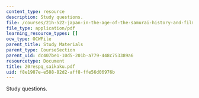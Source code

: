 ```yaml
---
content_type: resource
description: Study questions.
file: /courses/21h-522-japan-in-the-age-of-the-samurai-history-and-film-fall-2006/f8e1987ee58882d2aff8ffe56d06976b_20respq_saikaku.pdf
file_type: application/pdf
learning_resource_types: []
ocw_type: OCWFile
parent_title: Study Materials
parent_type: CourseSection
parent_uid: dc407be1-10d5-201b-a779-448c753389a6
resourcetype: Document
title: 20respq_saikaku.pdf
uid: f8e1987e-e588-82d2-aff8-ffe56d06976b
---
```

Study questions.

